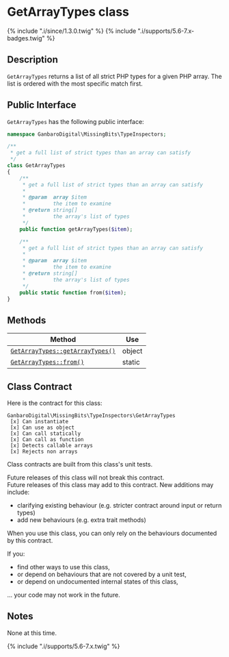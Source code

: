 # GetArrayTypes class

{% include ".i/since/1.3.0.twig" %}
{% include ".i/supports/5.6-7.x-badges.twig" %}

## Description

`GetArrayTypes` returns a list of all strict PHP types for a given PHP array. The list is ordered with the most specific match first.

## Public Interface

`GetArrayTypes` has the following public interface:

```php
namespace GanbaroDigital\MissingBits\TypeInspectors;

/**
 * get a full list of strict types than an array can satisfy
 */
class GetArrayTypes
{
    /**
     * get a full list of strict types than an array can satisfy
     *
     * @param  array $item
     *         the item to examine
     * @return string[]
     *         the array's list of types
     */
    public function getArrayTypes($item);

    /**
     * get a full list of strict types than an array can satisfy
     *
     * @param  array $item
     *         the item to examine
     * @return string[]
     *         the array's list of types
     */
    public static function from($item);
}
```

## Methods

Method | Use
-------|----
[`GetArrayTypes::getArrayTypes()`](GetArrayTypes.getArrayTypes.html) | object
[`GetArrayTypes::from()`](GetArrayTypes.from.html) | static

## Class Contract

Here is the contract for this class:

    GanbaroDigital\MissingBits\TypeInspectors\GetArrayTypes
     [x] Can instantiate
     [x] Can use as object
     [x] Can call statically
     [x] Can call as function
     [x] Detects callable arrays
     [x] Rejects non arrays

Class contracts are built from this class's unit tests.

<div class="callout success">
Future releases of this class will not break this contract.
</div>

<div class="callout info" markdown="1">
Future releases of this class may add to this contract. New additions may include:

* clarifying existing behaviour (e.g. stricter contract around input or return types)
* add new behaviours (e.g. extra trait methods)
</div>

<div class="callout warning" markdown="1">
When you use this class, you can only rely on the behaviours documented by this contract.

If you:

* find other ways to use this class,
* or depend on behaviours that are not covered by a unit test,
* or depend on undocumented internal states of this class,

... your code may not work in the future.
</div>

## Notes

None at this time.

{% include ".i/supports/5.6-7.x.twig" %}

